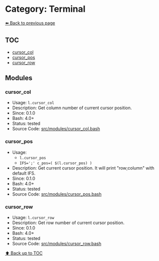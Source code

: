 # Category: Terminal

[⬅️ Back to previous page](./README.md)

## TOC

- [cursor_col](#cursor_col)
- [cursor_pos](#cursor_pos)
- [cursor_row](#cursor_row)

## Modules

### cursor_col

- Usage: `l.cursor_col`
- Description: Get column number of current cursor position.
- Since: 0.1.0
- Bash: 4.0+
- Status: tested
- Source Code: [src/modules/cursor_col.bash](../../src/modules/cursor_col.bash)

### cursor_pos

- Usage:
  - `l.cursor_pos`
  - `IFS=';' c_pos=( $(l.cursor_pos) )`
- Description: Get current cursor position. It will print "row;column" with default IFS.
- Since: 0.1.0
- Bash: 4.0+
- Status: tested
- Source Code: [src/modules/cursor_pos.bash](../../src/modules/cursor_pos.bash)

### cursor_row

- Usage: `l.cursor_row`
- Description: Get row number of current cursor position.
- Since: 0.1.0
- Bash: 4.0+
- Status: tested
- Source Code: [src/modules/cursor_row.bash](../../src/modules/cursor_row.bash)

[⬆️ Back up to TOC](#toc)
